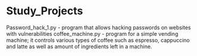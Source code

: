 # Study_Projects

Password_hack_1.py - program that allows hacking passwords on websites with vulnerabilities
coffee_machine.py - program for a simple vending machine; it controls various types of coffee such as espresso, cappuccino and latte as well as amount of ingredients left in a machine.
